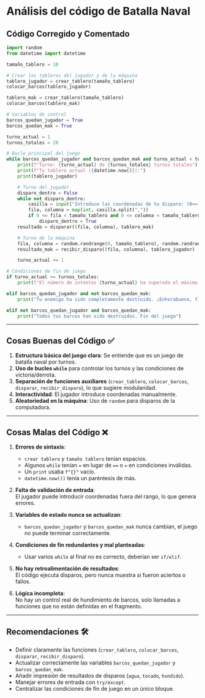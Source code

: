 # Análisis del código de Batalla Naval

## Código Corregido y Comentado

```python
import random
from datetime import datetime

tamaño_tablero = 10

# Crear los tableros del jugador y de la máquina
tablero_jugador = crear_tablero(tamaño_tablero)
colocar_barcos(tablero_jugador)

tablero_mak = crear_tablero(tamaño_tablero)
colocar_barcos(tablero_mak)

# Variables de control
barcos_quedan_jugador = True
barcos_quedan_mak = True

turno_actual = 1
turnos_totales = 20

# Bucle principal del juego
while barcos_quedan_jugador and barcos_quedan_mak and turno_actual < turnos_totales:
    print(f"Turno: {turno_actual} de {turnos_totales} turnos totales")
    print(f"Tu tablero actual ({datetime.now()}):")
    print(tablero_jugador)

    # Turno del jugador
    disparo_dentro = False
    while not disparo_dentro:
        casilla = input("Introduce las coordenadas de tu disparo: (0<=fila<=9, 0<=columna<=9): ")
        fila, columna = map(int, casilla.split(","))
        if 0 <= fila < tamaño_tablero and 0 <= columna < tamaño_tablero:
            disparo_dentro = True
    resultado = disparar((fila, columna), tablero_mak)

    # Turno de la máquina
    fila, columna = random.randrange(0, tamaño_tablero), random.randrange(0, tamaño_tablero)
    resultado_mak = recibir_disparo((fila, columna), tablero_jugador)

    turno_actual += 1

# Condiciones de fin de juego
if turno_actual >= turnos_totales:
    print(f"El número de intentos {turno_actual} ha superado el máximo {turnos_totales}. Fin del juego")

elif barcos_quedan_jugador and not barcos_quedan_mak:
    print("Tu enemigo ha sido completamente destruido. ¡Enhorabuena, fin del juego!")

elif not barcos_quedan_jugador and barcos_quedan_mak:
    print("Todos tus barcos han sido destruidos. Fin del juego")
```

---

## Cosas Buenas del Código ✅

1. **Estructura básica del juego clara**: Se entiende que es un juego de batalla naval por turnos.
2. **Uso de bucles `while`** para controlar los turnos y las condiciones de victoria/derrota.
3. **Separación de funciones auxiliares** (`crear_tablero`, `colocar_barcos`, `disparar`, `recibir_disparo`), lo que sugiere modularidad.
4. **Interactividad**: El jugador introduce coordenadas manualmente.
5. **Aleatoriedad en la máquina**: Uso de `random` para disparos de la computadora.

---

## Cosas Malas del Código ❌

1. **Errores de sintaxis**:  
   - `crear tablero` y `tamaño tablero` tenían espacios.  
   - Algunos `while` tenían `=` en lugar de `==` o `=` en condiciones inválidas.  
   - Un `print` usaba `f"{}"` vacío.  
   - `datetime.now())` tenía un paréntesis de más.

2. **Falta de validación de entrada**:  
   El jugador puede introducir coordenadas fuera del rango, lo que genera errores.  

3. **Variables de estado nunca se actualizan**:  
   - `barcos_quedan_jugador` y `barcos_quedan_mak` nunca cambian, el juego no puede terminar correctamente.  

4. **Condiciones de fin redundantes y mal planteadas**:  
   - Usar varios `while` al final no es correcto, deberían ser `if/elif`.  

5. **No hay retroalimentación de resultados**:  
   El código ejecuta disparos, pero nunca muestra si fueron aciertos o fallos.

6. **Lógica incompleta**:  
   No hay un control real de hundimiento de barcos, solo llamadas a funciones que no están definidas en el fragmento.

---

## Recomendaciones 🛠️

- Definir claramente las funciones (`crear_tablero`, `colocar_barcos`, `disparar`, `recibir_disparo`).  
- Actualizar correctamente las variables `barcos_quedan_jugador` y `barcos_quedan_mak`.  
- Añadir impresión de resultados de disparos (`agua`, `tocado`, `hundido`).  
- Manejar errores de entrada con `try/except`.  
- Centralizar las condiciones de fin de juego en un único bloque.

